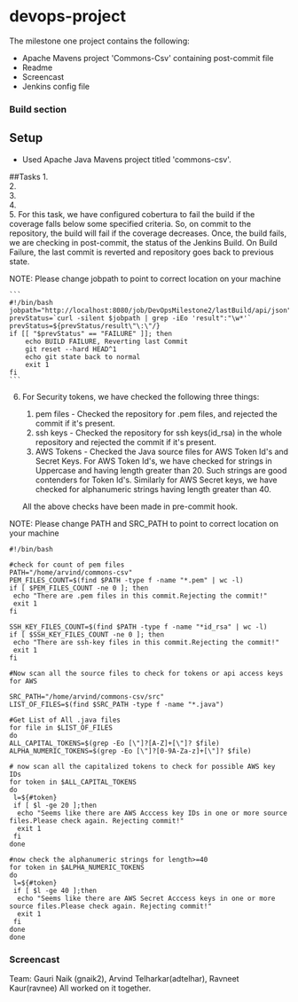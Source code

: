 # devops-project
The milestone one project contains the following: 
* Apache Mavens project 'Commons-Csv' containing post-commit file 
* Readme
* Screencast
* Jenkins config file 

### Build section
## Setup

* Used Apache Java Mavens project titled 'commons-csv'. 

##Tasks
1.   
2.   
3.   
4.   
5.  For this task, we have configured cobertura to fail the build if the coverage falls below some specified criteria. So, on commit to the repository, the build will fail if the coverage decreases. Once, the build fails, we are checking in post-commit, the status of the Jenkins Build. On Build Failure, the last commit is reverted and repository goes back to previous state.

NOTE: Please change jobpath to point to correct location on your machine

    ```
    #!/bin/bash
    jobpath="http://localhost:8080/job/DevOpsMilestone2/lastBuild/api/json"
    prevStatus=`curl -silent $jobpath | grep -iEo 'result":"\w*'`
    prevStatus=${prevStatus/result\"\:\"/}
    if [[ "$prevStatus" == "FAILURE" ]]; then
        echo BUILD FAILURE, Reverting last Commit
        git reset --hard HEAD^1
        echo git state back to normal
        exit 1
    fi
    ```

6.
    For Security tokens, we have checked the following three things:
    1.   pem files - 
        Checked the repository for .pem files, and rejected the commit if it's present.
    2.   ssh keys - 
        Checked the repository for ssh keys(id_rsa) in the whole repository and rejected the commit if it's present.
    3.   AWS Tokens - 
        Checked the Java source files for AWS Token Id's and Secret Keys. For AWS Token Id's, we have checked for              strings in Uppercase and having length greater than 20. Such strings are good contenders for Token Id's.
        Similarly for AWS Secret keys, we have checked for alphanumeric strings having length greater than 40. 
        
    All the above checks have been made in pre-commit hook.

NOTE: Please change PATH and SRC_PATH to point to correct location on your machine
  ```
#!/bin/bash

#check for count of pem files
PATH="/home/arvind/commons-csv"
PEM_FILES_COUNT=$(find $PATH -type f -name "*.pem" | wc -l)
if [ $PEM_FILES_COUNT -ne 0 ]; then
   echo "There are .pem files in this commit.Rejecting the commit!"
   exit 1
fi

SSH_KEY_FILES_COUNT=$(find $PATH -type f -name "*id_rsa" | wc -l)
if [ $SSH_KEY_FILES_COUNT -ne 0 ]; then
   echo "There are ssh-key files in this commit.Rejecting the commit!"
   exit 1
fi

#Now scan all the source files to check for tokens or api access keys for AWS

SRC_PATH="/home/arvind/commons-csv/src"
LIST_OF_FILES=$(find $SRC_PATH -type f -name "*.java")

#Get List of All .java files
for file in $LIST_OF_FILES
do
ALL_CAPITAL_TOKENS=$(grep -Eo [\"]?[A-Z]+[\"]? $file)
ALPHA_NUMERIC_TOKENS=$(grep -Eo [\"]?[0-9A-Za-z]+[\"]? $file)

# now scan all the capitalized tokens to check for possible AWS key IDs
 for token in $ALL_CAPITAL_TOKENS
  do
   l=${#token}
   if [ $l -ge 20 ];then
    echo "Seems like there are AWS Acccess key IDs in one or more source files.Please check again. Rejecting commit!"
    exit 1
   fi
  done

#now check the alphanumeric strings for length>=40
 for token in $ALPHA_NUMERIC_TOKENS
  do
   l=${#token}
   if [ $l -ge 40 ];then
    echo "Seems like there are AWS Secret Acccess keys in one or more source files.Please check again. Rejecting commit!"
    exit 1
   fi
  done
done
  
  ```




### Screencast


Team: 
Gauri Naik (gnaik2), 
Arvind Telharkar(adtelhar), 
Ravneet Kaur(ravnee)
All worked on it together. 












